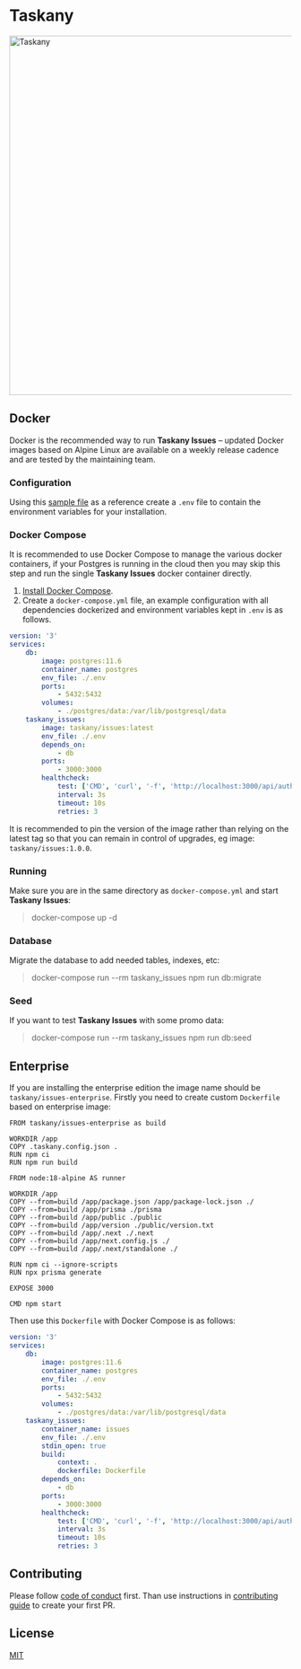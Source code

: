 # Taskany

<img width="640" alt="Taskany" src="https://user-images.githubusercontent.com/982072/186257262-6f79ee44-f949-48b9-a12e-23fd659a7f6f.png">

## Docker

Docker is the recommended way to run **Taskany Issues** – updated Docker images based on Alpine Linux are available on a weekly release cadence and are tested by the maintaining team.

### Configuration

Using this [sample file](https://github.com/taskany-inc/issues/blob/main/.env.example) as a reference create a `.env` file to contain the environment variables for your installation.

### Docker Compose

It is recommended to use Docker Compose to manage the various docker containers, if your Postgres is running in the cloud then you may skip this step and run the single **Taskany Issues** docker container directly.

1. [Install Docker Compose](https://docs.docker.com/compose/install/).
2. Create a `docker-compose.yml` file, an example configuration with all dependencies dockerized and environment variables kept in `.env` is as follows.

```yml
version: '3'
services:
    db:
        image: postgres:11.6
        container_name: postgres
        env_file: ./.env
        ports:
            - 5432:5432
        volumes:
            - ./postgres/data:/var/lib/postgresql/data
    taskany_issues:
        image: taskany/issues:latest
        env_file: ./.env
        depends_on:
            - db
        ports:
            - 3000:3000
        healthcheck:
            test: ['CMD', 'curl', '-f', 'http://localhost:3000/api/auth/signin']
            interval: 3s
            timeout: 10s
            retries: 3
```

It is recommended to pin the version of the image rather than relying on the latest tag so that you can remain in control of upgrades, eg image: `taskany/issues:1.0.0`.

### Running

Make sure you are in the same directory as `docker-compose.yml` and start **Taskany Issues**:

> docker-compose up -d

### Database

Migrate the database to add needed tables, indexes, etc:

> docker-compose run --rm taskany_issues npm run db:migrate

### Seed

If you want to test **Taskany Issues** with some promo data:

> docker-compose run --rm taskany_issues npm run db:seed

## Enterprise

If you are installing the enterprise edition the image name should be `taskany/issues-enterprise`. Firstly you need to create custom `Dockerfile` based on enterprise image:

```
FROM taskany/issues-enterprise as build

WORKDIR /app
COPY .taskany.config.json .
RUN npm ci
RUN npm run build

FROM node:18-alpine AS runner

WORKDIR /app
COPY --from=build /app/package.json /app/package-lock.json ./
COPY --from=build /app/prisma ./prisma
COPY --from=build /app/public ./public
COPY --from=build /app/version ./public/version.txt
COPY --from=build /app/.next ./.next
COPY --from=build /app/next.config.js ./
COPY --from=build /app/.next/standalone ./

RUN npm ci --ignore-scripts
RUN npx prisma generate

EXPOSE 3000

CMD npm start
```

Then use this `Dockerfile` with Docker Compose is as follows:

```yml
version: '3'
services:
    db:
        image: postgres:11.6
        container_name: postgres
        env_file: ./.env
        ports:
            - 5432:5432
        volumes:
            - ./postgres/data:/var/lib/postgresql/data
    taskany_issues:
        container_name: issues
        env_file: ./.env
        stdin_open: true
        build:
            context: .
            dockerfile: Dockerfile
        depends_on:
            - db
        ports:
            - 3000:3000
        healthcheck:
            test: ['CMD', 'curl', '-f', 'http://localhost:3000/api/auth/signin']
            interval: 3s
            timeout: 10s
            retries: 3
```

## Contributing

Please follow [code of conduct](https://github.com/taskany-inc/issues/blob/main/CODE_OF_CONDUCT.md) first. Than use instructions in [contributing guide](https://github.com/taskany-inc/issues/blob/main/CONTRIBUTING.md) to create your first PR.

## License

[MIT](https://github.com/taskany-inc/issues/blob/main/LICENSE)
